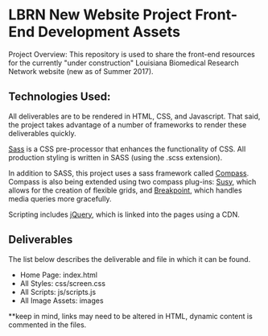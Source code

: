<h1>LBRN New Website Project Front-End Development Assets</h1>
Project Overview:
This repository is used to share the front-end resources for the currently "under construction" Louisiana Biomedical Research Network website (new as of Summer 2017).

<h2>Technologies Used:</h2>
<p>All deliverables are to be rendered in HTML, CSS, and Javascript. That said, the project takes advantage of a number of frameworks to render these deliverables quickly.
</p><p>
<a href="http://sass-lang.com">Sass</a> is a CSS pre-processor that enhances the functionality of CSS. All production styling is written in SASS (using the .scss extension).
</p><p>
In addition to SASS, this project uses a sass framework called <a href="http://compass-style.org">Compass</a>. Compass is also being extended using two compass plug-ins: <a href="http://susy.oddbird.net">Susy</a>, which allows for the creation of flexible grids, and <a href="http://breakpoint-sass.com">Breakpoint</a>, which handles media queries more gracefully.
</p><p>  
Scripting includes <a href="https://jquery.com">jQuery</a>, which is linked into the pages using a CDN.
</p>
<h2>Deliverables</h2>
<p>The list below describes the deliverable and file in which it can be found.</p>
<ul>
  <li>Home Page: index.html</li>
  <li>All Styles: css/screen.css</li>
  <li>All Scripts: js/scripts.js</li>
  <li>All Image Assets: images</li>
  </ul>


**keep in mind, links may need to be altered in HTML, dynamic content is commented in the files.
